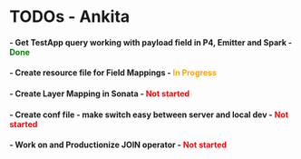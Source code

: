 # TODOs - Ankita

#### - Get TestApp query working with payload field in P4, Emitter and Spark - <span style="color:green;">Done</span>
#### - Create resource file for Field Mappings - <span style="color:orange;">In Progress</span>
#### - Create Layer Mapping in Sonata - <span style="color:red;">Not started</span>
#### - Create conf file - make switch easy between server and local dev - <span style="color:red;">Not started</span>
#### - Work on and Productionize JOIN operator - <span style="color:red;">Not started</span>



